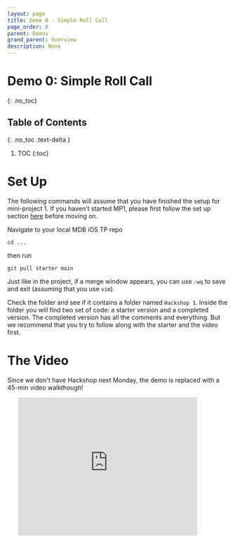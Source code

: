 ```yaml
---
layout: page
title: Demo 0 - Simple Roll Call
page_order: 0
parent: Demos
grand_parent: Overview
description: None
---
```


# Demo 0: Simple Roll Call
{: .no_toc}

## Table of Contents
{: .no_toc .text-delta }

1. TOC
{:toc}

# Set Up

The following commands will assume that you have finished the setup for mini-project 1. If you haven't started MP1, please first follow the set up section [here](/ios/projects/0/#setup) before moving on.

Navigate to your local MDB iOS TP repo
```shell
cd ...
```
then run
```shell
git pull starter main
```
Just like in the project, if a merge window appears, you can use `:wq` to save and exit (assuming that you use `vim`).

Check the folder and see if it contains a folder named `Hackshop 1`. Inside the folder you will find two set of code: a starter version and a completed version. The completed version has all the comments and everything. But we recommend that you try to follow along with the starter and the video first.

# The Video

Since we don't have Hackshop next Monday, the demo is replaced with a 45-min video walkthough!

<div style="width: 90%; margin: auto;">
<iframe width="90%" height="315" src="https://www.youtube.com/embed/Qn-KsCzqWfY" frameborder="0" allow="accelerometer; autoplay; clipboard-write; encrypted-media; gyroscope; picture-in-picture" allowfullscreen></iframe>
</div>
